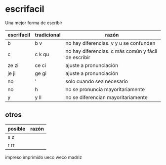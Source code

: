 # escrifacil
Una mejor forma de escribir

|escrifacil|tradicional|razón|
|-|-|-|
|b|b v|no hay diferencias. v y u se confunden|
|c|c k qu|no hay diferencias. c más común y fácil de escribir|
|ze zi|ce ci|ajuste a pronunciación|
|je ji|ge gi|ajuste a pronunciación|
|no|'|solo cuando sea necesario|
|no|h|no se pronuncia mayoritariamente|
|y|y ll|no se diferencian mayoritariamente|

## otros
|posible|razón|
|-|-|
|s z||
|r rr||
impreso imprimido
ueco weco
madriz